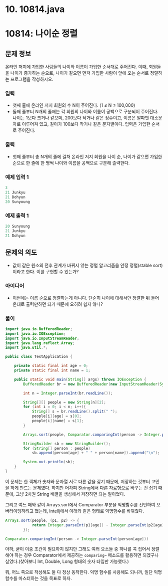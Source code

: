 # 10. 10814.java

# 10814: 나이순 정렬

## 문제 정보

온라인 저지에 가입한 사람들의 나이와 이름이 가입한 순서대로 주어진다. 이때, 회원들을 나이가 증가하는 순으로, 나이가 같으면 먼저 가입한 사람이 앞에 오는 순서로 정렬하는 프로그램을 작성하시오.

### 입력

- 첫째 줄에 온라인 저지 회원의 수 N이 주어진다. (1 ≤ N ≤ 100,000)
- 둘째 줄부터 N개의 줄에는 각 회원의 나이와 이름이 공백으로 구분되어 주어진다. 나이는 1보다 크거나 같으며, 200보다 작거나 같은 정수이고, 이름은 알파벳 대소문자로 이루어져 있고, 길이가 100보다 작거나 같은 문자열이다. 입력은 가입한 순서로 주어진다.

### 출력

- 첫째 줄부터 총 N개의 줄에 걸쳐 온라인 저지 회원을 나이 순, 나이가 같으면 가입한 순으로 한 줄에 한 명씩 나이와 이름을 공백으로 구분해 출력한다.

### 예제 입력 1

```java
3
21 Junkyu
21 Dohyun
20 Sunyoung
```

### 예제 출력 1

```java
20 Sunyoung
21 Junkyu
21 Dohyun
```

## 문제의 의도

- 값이 같은 원소의 전후 관계가 바뀌지 않는 정렬 알고리즘을 안정 정렬(stable sort)이라고 한다. 이를 구현할 수 있는가?

### 아이디어

- 이번에는 이름 순으로 정렬하는게 아니다. 단순히 나이에 대해서만 정렬한 뒤 들어온대로 출력만하면 되기 때문에 오히려 쉽지 않나?

### 풀이

```java
import java.io.BufferedReader;
import java.io.IOException;
import java.io.InputStreamReader;
import java.lang.reflect.Array;
import java.util.*;

public class TestApplication {

    private static final int age = 0;
    private static final int name = 1;

    public static void main(String[] args) throws IOException {
        BufferedReader br = new BufferedReader(new InputStreamReader(System.in));

        int n = Integer.parseInt(br.readLine());

        String[][] people = new String[n][2];
        for (int i = 0; i < n; i++){
            String[] s = br.readLine().split(" ");
            people[i][age] = s[0];
            people[i][name] = s[1];
        }

        Arrays.sort(people, Comparator.comparingInt(person -> Integer.parseInt(person[age])));

        StringBuilder sb = new StringBuilder();
        for (String[] person : people)
            sb.append(person[age] + " " + person[name]).append("\n");

        System.out.println(sb);
    }
}
```

이 문제는 한 객체가 숫자와 문자열 서로 다른 값을 갖기 때문에, 저장하는 것부터 고민을 하게 만드는 문제였다. 하지만 어차피 String에서 다른 자료형으로 바꾸는 건 쉽기 때문에, 그냥 2차원 String 배열을 생성해서 저장하면 되는 일이었다.

그리고 여느 때와 같이 Arrays.sort에서 Comparator 부분을 익명함수를 선언하여 오버라이딩하려고 했는데, Intellj에서 아래와 같은 형태로 익명함수를 바꿔줬다.

```java
Arrays.sort(people, (p1, p2) -> {
            return Integer.parseInt(p1[age]) - Integer.parseInt(p2[age]);
        });
```

```java
Comparator.comparingInt(person -> Integer.parseInt(person[age]))
```

아하, 굳이 이중 조건이 필요하지 않지만 그래도 여러 요소들 중 하나를 콕 집어서 정렬해야 하는 경우 Comparator에서 제공하는 `comparing~` 메소드를 활용하면 되겠구나 싶었다.(찾아보니 Int, Double, Long 형태의 숫자 타입만 가능했다.)

뭐, 어느 쪽으로 작성해도 둘 다 정상 동작한다. 익명 함수를 사용해도 되니까, 일단 익명 함수를 마스터하는 것을 목표로 하자.